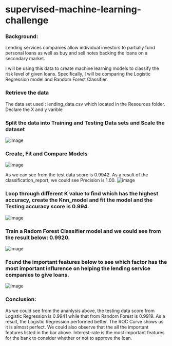 # supervised-machine-learning-challenge
### Background:

Lending services companies allow individual investors to partially fund personal loans as well as buy and sell notes backing the loans on a secondary market.

I will be using this data to create machine learning models to classify the risk level of given loans. Specifically, I will be comparing the Logistic Regression model and Random Forest Classifier.

### Retrieve the data
The data set used : lending_data.csv which located in the Resources folder.
Declare the X and y varible 
### Split the data into Training and Testing Data sets and Scale the dataset
![image](https://user-images.githubusercontent.com/109451707/208414986-09c3a0cc-400e-470a-9eb0-9da03424d04a.png)

### Create, Fit and Compare Models
![image](https://user-images.githubusercontent.com/109451707/208415161-4d37c18a-307d-4b54-93cb-56ac8d0752a8.png)

As we can see from the test data score is 0.9942. As a result of the classification_report, we could see Precision is 1.00.
![image](https://user-images.githubusercontent.com/109451707/208416806-e203c915-bf9e-4d0c-b25a-1c333e9a68b9.png)

### Loop through different K value to find which has the highest accuracy, create the Knn_model and fit the model and the Testing accuracy score is 0.994.
![image](https://user-images.githubusercontent.com/109451707/208416911-44779f99-37e5-4210-b2e0-3255dd9d9751.png)

### Train a Radom Forest Classifier model and we could see from the result below: 0.9920.
![image](https://user-images.githubusercontent.com/109451707/208416953-f5201f74-1284-4e1d-9d9e-e5b2317ed4d4.png)

### Found the important features below to see which factor has the most important influrence on helping the lending service companies to give loans.
![image](https://user-images.githubusercontent.com/109451707/208416986-88c71736-e7df-4b20-81b0-f3490bb02572.png)

### Conclusion:
As we could see from the ananlysis above, the testing data score from Logistic Regression is 0.9941 while that from Random Forest is 0.9919. 
As a result, the Logistic Regression performed better. The ROC Curve shows us it is almost perfect. 
We could also observe that the all the important features listed in the bar above. Interest-rate is the most important features for the bank to consider whether or not to approve the loan.
